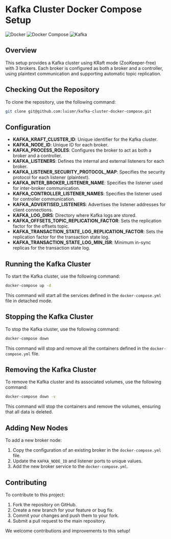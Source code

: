 # Kafka Cluster Docker Compose Setup

![Docker](https://img.shields.io/badge/Docker-27.2.0-orange)
![Docker Compose](https://img.shields.io/badge/Docker%20Compose-v1.29.2--desktop.2-orange)
![Kafka](https://img.shields.io/badge/Kafka-3.x-red)

## Overview
This setup provides a Kafka cluster using KRaft mode (ZooKeeper-free) with 3 brokers. Each broker is configured as both a broker and a controller, using plaintext communication and supporting automatic topic replication.

## Checking Out the Repository
To clone the repository, use the following command:
```bash
git clone git@github.com:luismr/kafka-cluster-docker-compose.git
```

## Configuration
- **KAFKA_KRAFT_CLUSTER_ID**: Unique identifier for the Kafka cluster.
- **KAFKA_NODE_ID**: Unique ID for each broker.
- **KAFKA_PROCESS_ROLES**: Configures the broker to act as both a broker and a controller.
- **KAFKA_LISTENERS**: Defines the internal and external listeners for each broker.
- **KAFKA_LISTENER_SECURITY_PROTOCOL_MAP**: Specifies the security protocol for each listener (plaintext).
- **KAFKA_INTER_BROKER_LISTENER_NAME**: Specifies the listener used for inter-broker communication.
- **KAFKA_CONTROLLER_LISTENER_NAMES**: Specifies the listener used for controller communication.
- **KAFKA_ADVERTISED_LISTENERS**: Advertises the listener addresses for client connections.
- **KAFKA_LOG_DIRS**: Directory where Kafka logs are stored.
- **KAFKA_OFFSETS_TOPIC_REPLICATION_FACTOR**: Sets the replication factor for the offsets topic.
- **KAFKA_TRANSACTION_STATE_LOG_REPLICATION_FACTOR**: Sets the replication factor for the transaction state log.
- **KAFKA_TRANSACTION_STATE_LOG_MIN_ISR**: Minimum in-sync replicas for the transaction state log.

## Running the Kafka Cluster
To start the Kafka cluster, use the following command:
```bash
docker-compose up -d
```
This command will start all the services defined in the `docker-compose.yml` file in detached mode.

## Stopping the Kafka Cluster
To stop the Kafka cluster, use the following command:
```bash
docker-compose down
```
This command will stop and remove all the containers defined in the `docker-compose.yml` file.

## Removing the Kafka Cluster
To remove the Kafka cluster and its associated volumes, use the following command:
```bash
docker-compose down -v
```
This command will stop the containers and remove the volumes, ensuring that all data is deleted.

## Adding New Nodes
To add a new broker node:
1. Copy the configuration of an existing broker in the `docker-compose.yml` file.
2. Update the `KAFKA_NODE_ID` and listener ports to unique values.
3. Add the new broker service to the `docker-compose.yml`.

## Contributing
To contribute to this project:
1. Fork the repository on GitHub.
2. Create a new branch for your feature or bug fix.
3. Commit your changes and push them to your fork.
4. Submit a pull request to the main repository.

We welcome contributions and improvements to this setup! 